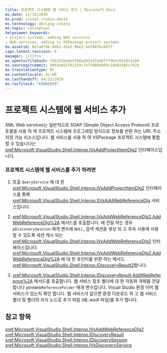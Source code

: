 ```yaml
---
title: 프로젝트 시스템에 웹 서비스 추가 | Microsoft Docs
ms.date: 11/15/2016
ms.prod: visual-studio-dev14
ms.technology: devlang-csharp
ms.topic: conceptual
helpviewer_keywords:
- project systems, adding Web services
- Web services, adding to VSPackage project systems
ms.assetid: 8efa078b-68b2-45a2-9be2-44f807bc0d7f
caps.latest.revision: 8
manager: jillfra
ms.openlocfilehash: f5b192be8e5f68ad9314fe08fff963c032013cb0
ms.sourcegitcommit: 94b3a052fb1229c7e7f8804b09c1d403385c7630
ms.translationtype: MT
ms.contentlocale: ko-KR
ms.lasthandoff: 04/23/2019
ms.locfileid: "63002659"
---
```

# <a name="adding-web-services-to-project-systems"></a>프로젝트 시스템에 웹 서비스 추가
XML Web services는 일반적으로 SOAP (Simple Object Access Protocol) 프로토콜을 사용 하 여 프로젝트 시스템에 프로그래밍 방식으로 정보를 반환 하는 URL 주소 지정 가능 리소스입니다. 웹 서비스를 사용 하 여 VSPackage 프로젝트 시스템에 통합할 수 있습니다는 <xref:Microsoft.VisualStudio.Shell.Interop.IVsAddProjectItemDlg2> 인터페이스입니다.  
  
### <a name="to-add-a-web-service-to-your-project-system"></a>프로젝트 시스템에 웹 서비스를 추가 하려면  
  
1. 호출 `QueryService` 에 대 한 <xref:Microsoft.VisualStudio.Shell.Interop.IVsAddProjectItemDlg2> 인터페이스를 통해 <xref:Microsoft.VisualStudio.Shell.Interop.SVsAddWebReferenceDlg> 서비스입니다.  
  
2. <xref:Microsoft.VisualStudio.Shell.Interop.IVsAddWebReferenceDlg2.AddWebReferenceDlg%2A> 메서드를 호출합니다. 에 전달 하는 경우 `pDiscoverySession` 매개 변수에 `NULL`, 검색 세션을 생성 되 고 후속 사용에 사용할 수 있도록 세션 캐시 되는 <xref:Microsoft.VisualStudio.Shell.Interop.IVsAddWebReferenceDlg2> 인터페이스입니다. <xref:Microsoft.VisualStudio.Shell.Interop.IVsAddWebReferenceDlg2.AddWebReferenceDlg%2A> 에 대 한 포인터를 반환 하는 메서드 <xref:Microsoft.VisualStudio.Shell.Interop.IDiscoveryResult2>합니다.  
  
3. <xref:Microsoft.VisualStudio.Shell.Interop.IDiscoveryResult.AddWebReference%2A> 메서드를 호출합니다. 웹 서비스 참조 폴더에 대 한 자동화 개체를 전달 합니다 `pUnkWebReferenceFolder` 매개 변수입니다. Visual Studio 환경 이미 웹 서비스가 있는지 확인 합니다. 웹 서비스가 없으면 환경 다운로드 하 고 웹 서비스 폴더 및 폴더의 자식 노드로 추가 파일 (예:.wsdl 파일)를 추가 합니다.  
  
## <a name="see-also"></a>참고 항목  
 <xref:Microsoft.VisualStudio.Shell.Interop.IVsAddWebReferenceDlg2>   
 <xref:Microsoft.VisualStudio.Shell.Interop.IDiscoveryResult>   
 <xref:Microsoft.VisualStudio.Shell.Interop.IDiscoverySession>   
 <xref:Microsoft.VisualStudio.Shell.Interop.IVsDiscoveryService>